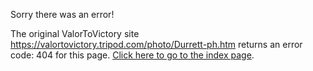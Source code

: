 

Sorry there was an error!

The original ValorToVictory site https://valortovictory.tripod.com/photo/Durrett-ph.htm returns an error code: 404 for this page. [Click here to go to the index page](../index.md).